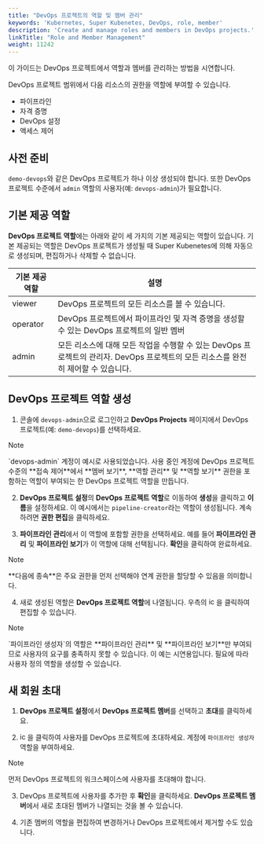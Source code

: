 ```yaml
---
title: "DevOps 프로젝트의 역할 및 멤버 관리"
keywords: 'Kubernetes, Super Kubenetes, DevOps, role, member'
description: 'Create and manage roles and members in DevOps projects.'
linkTitle: "Role and Member Management"
weight: 11242
---
```


이 가이드는 DevOps 프로젝트에서 역할과 멤버를 관리하는 방법을 시연합니다.

DevOps 프로젝트 범위에서 다음 리소스의 권한을 역할에 부여할 수 있습니다.

- 파이프라인
- 자격 증명
- DevOps 설정
- 액세스 제어

## 사전 준비

`demo-devops`와 같은 DevOps 프로젝트가 하나 이상 생성되야 합니다. 또한 DevOps 프로젝트 수준에서 `admin` 역할의 사용자(예: `devops-admin`)가 필요합니다.

## 기본 제공 역할

**DevOps 프로젝트 역할**에는 아래와 같이 세 가지의 기본 제공되는 역할이 있습니다. 기본 제공되는 역할은 DevOps 프로젝트가 생성될 때 Super Kubenetes에 의해 자동으로 생성되며, 편집하거나 삭제할 수 없습니다.

  <table>
  <thead>
  <tr>
    <th>
      기본 제공 역할
    </th>
    <th>
      설명
    </th>
  </tr>
  </thead>
  <tbody>
  <tr>
    <td>
      viewer
    </td>
    <td>
      DevOps 프로젝트의 모든 리소스를 볼 수 있습니다.
    </td>
  </tr>
  <tr>
    <td>
      operator
    </td>
    <td>
      DevOps 프로젝트에서 파이프라인 및 자격 증명을 생성할 수 있는 DevOps 프로젝트의 일반 멤버
    </td>
  </tr>
  <tr>
    <td>
      admin
    </td>
    <td>
      모든 리소스에 대해 모든 작업을 수행할 수 있는 DevOps 프로젝트의 관리자. DevOps 프로젝트의 모든 리소스를 완전히 제어할 수 있습니다.
    </td>
  </tr>
  </tbody>
  </table>

## DevOps 프로젝트 역할 생성

1. 콘솔에 `devops-admin`으로 로그인하고 **DevOps Projects** 페이지에서 DevOps 프로젝트(예: `demo-devops`)를 선택하세요.

  <div className="notices note">
    <p>Note</p>
    <div>
      `devops-admin` 계정이 예시로 사용되었습니다. 사용 중인 계정에 DevOps 프로젝트 수준의 **접속 제어**에서 **멤버 보기**, **역할 관리** 및 **역할 보기** 권한을 포함하는 역할이 부여되는 한 DevOps 프로젝트 역할을 만듭니다.
    </div>
  </div>

2. **DevOps 프로젝트 설정**의 **DevOps 프로젝트 역할**로 이동하여 **생성**을 클릭하고 **이름**을 설정하세요. 이 예시에서는 `pipeline-creator`라는 역할이 생성됩니다. 계속하려면 **권한 편집**을 클릭하세요.

3. **파이프라인 관리**에서 이 역할에 포함할 권한을 선택하세요. 예를 들어 **파이프라인 관리** 및 **파이프라인 보기**가 이 역할에 대해 선택됩니다. **확인**을 클릭하여 완료하세요.

  <div className="notices note">
    <p>Note</p>
    <div>
      **다음에 종속**은 주요 권한을 먼저 선택해야 연계 권한을 할당할 수 있음을 의미합니다.
    </div>
  </div> 

4. 새로 생성된 역할은 **DevOps 프로젝트 역할**에 나열됩니다. 우측의 <img src="/dist/assets/docs/v3.3/common-icons/three-dots.png" height="15px" alt="icon">을 클릭하여 편집할 수 있습니다.

  <div className="notices note">
    <p>Note</p>
    <div>
      `파이프라인 생성자`의 역할은 **파이프라인 관리** 및 **파이프라인 보기**만 부여되므로 사용자의 요구를 충족하지 못할 수 있습니다. 이 예는 시연용입니다. 필요에 따라 사용자 정의 역할을 생성할 수 있습니다.
    </div>
  </div> 

## 새 회원 초대

1. **DevOps 프로젝트 설정**에서 **DevOps 프로젝트 멤버**를 선택하고 **초대**를 클릭하세요.

2. <img src="/dist/assets/docs/v3.3/common-icons/invite-member-button.png" height="15px" alt="icon">을 클릭하여 사용자를 DevOps 프로젝트에 초대하세요. 계정에 `파이프라인 생성자` 역할을 부여하세요.

  <div className="notices note">
    <p>Note</p>
    <div>
        먼저 DevOps 프로젝트의 워크스페이스에 사용자를 초대해야 합니다.
    </div>
  </div> 

3. DevOps 프로젝트에 사용자를 추가한 후 **확인**을 클릭하세요. **DevOps 프로젝트 멤버**에서 새로 초대된 멤버가 나열되는 것을 볼 수 있습니다.

4. 기존 멤버의 역할을 편집하여 변경하거나 DevOps 프로젝트에서 제거할 수도 있습니다.



